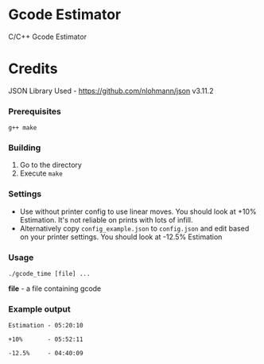 # Gcode Estimator
C/C++ Gcode Estimator

# Credits
JSON Library Used - https://github.com/nlohmann/json
v3.11.2

### Prerequisites
`g++ make`

### Building
1. Go to the directory
2. Execute `make`

### Settings
* Use without printer config to use linear moves. You should look at +10% Estimation. It's not reliable on prints with lots of infill.
* Alternatively copy `config_example.json` to `config.json` and edit based on your printer settings. You should look at -12.5% Estimation

### Usage
`./gcode_time [file] ...`

**file** - a file containing gcode

### Example output
`Estimation - 05:20:10`

`+10%       - 05:52:11`

`-12.5%     - 04:40:09`
